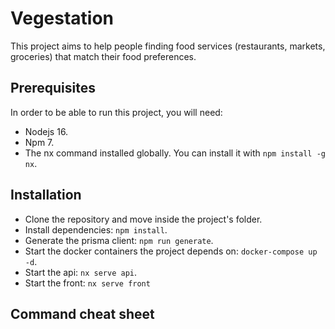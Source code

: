 # Vegestation

This project aims to help people finding food services (restaurants, markets,
groceries) that match their food preferences.

## Prerequisites

In order to be able to run this project, you will need:

- Nodejs 16.
- Npm 7.
- The nx command installed globally. You can install it with
  `npm install -g nx`.

## Installation

- Clone the repository and move inside the project's folder.
- Install dependencies: `npm install`.
- Generate the prisma client: `npm run generate`.
- Start the docker containers the project depends on: `docker-compose up -d`.
- Start the api: `nx serve api`.
- Start the front: `nx serve front`

## Command cheat sheet
